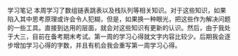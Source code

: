 学习笔记
本周学习了数组链表跳表以及栈队列等相关知识。对于这些知识，如果陷入其中思考原理或许会令人犯糊，但是，如果换一种眼光，把这些作为解决问题的一些工具。直接到达用的层面，就会对这些知识有更新的认识。然后，由于我处于大三，目前在备考期末考试。第一周的学习心得就文字内容比较少。后期我会逐步增加学习心得的字数，并且有机会我会重写第一周学习心得。